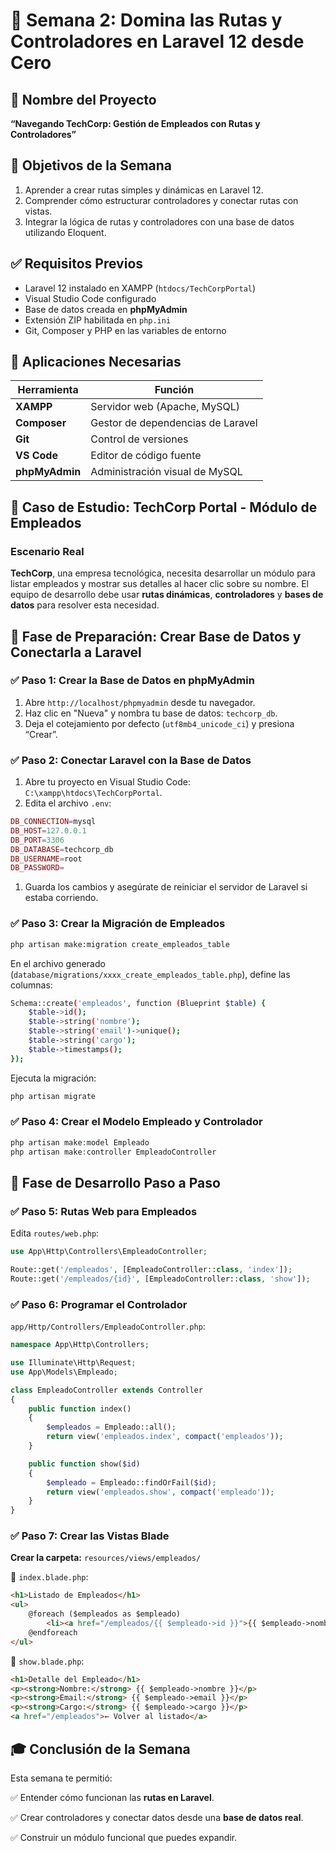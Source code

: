 # 🧭 **Semana 2: Domina las Rutas y Controladores en Laravel 12 desde Cero**

## 🧩 **Nombre del Proyecto**

**“Navegando TechCorp: Gestión de Empleados con Rutas y Controladores”**

## 🎯 **Objetivos de la Semana**

1. Aprender a crear rutas simples y dinámicas en Laravel 12.
2. Comprender cómo estructurar controladores y conectar rutas con vistas.
3. Integrar la lógica de rutas y controladores con una base de datos utilizando Eloquent.

## ✅ **Requisitos Previos**

- Laravel 12 instalado en XAMPP (`htdocs/TechCorpPortal`)
- Visual Studio Code configurado
- Base de datos creada en **phpMyAdmin**
- Extensión ZIP habilitada en `php.ini`
- Git, Composer y PHP en las variables de entorno

## 🧰 **Aplicaciones Necesarias**

| Herramienta    | Función                           |
| -------------- | --------------------------------- |
| **XAMPP**      | Servidor web (Apache, MySQL)      |
| **Composer**   | Gestor de dependencias de Laravel |
| **Git**        | Control de versiones              |
| **VS Code**    | Editor de código fuente           |
| **phpMyAdmin** | Administración visual de MySQL    |

## 🧪 **Caso de Estudio: TechCorp Portal - Módulo de Empleados**

### **Escenario Real**

**TechCorp**, una empresa tecnológica, necesita desarrollar un módulo para listar empleados y mostrar sus detalles al hacer clic sobre su nombre. El equipo de desarrollo debe usar **rutas dinámicas**, **controladores** y **bases de datos** para resolver esta necesidad.



## 🧠 **Fase de Preparación: Crear Base de Datos y Conectarla a Laravel**

### ✅ **Paso 1: Crear la Base de Datos en phpMyAdmin**

1. Abre `http://localhost/phpmyadmin` desde tu navegador.
2. Haz clic en "Nueva" y nombra tu base de datos: `techcorp_db`.
3. Deja el cotejamiento por defecto (`utf8mb4_unicode_ci`) y presiona “Crear”.

### ✅ **Paso 2: Conectar Laravel con la Base de Datos**

1. Abre tu proyecto en Visual Studio Code: `C:\xampp\htdocs\TechCorpPortal`.
2. Edita el archivo `.env`:

```php
DB_CONNECTION=mysql
DB_HOST=127.0.0.1
DB_PORT=3306
DB_DATABASE=techcorp_db
DB_USERNAME=root
DB_PASSWORD=
```

1. Guarda los cambios y asegúrate de reiniciar el servidor de Laravel si estaba corriendo.

### ✅ **Paso 3: Crear la Migración de Empleados**

```bash
php artisan make:migration create_empleados_table
```

En el archivo generado (`database/migrations/xxxx_create_empleados_table.php`), define las columnas:

```bash
Schema::create('empleados', function (Blueprint $table) {
    $table->id();
    $table->string('nombre');
    $table->string('email')->unique();
    $table->string('cargo');
    $table->timestamps();
});
```

Ejecuta la migración:

```bash
php artisan migrate
```

### ✅ **Paso 4: Crear el Modelo Empleado y Controlador**

```php
php artisan make:model Empleado
php artisan make:controller EmpleadoController
```

## 🧩 **Fase de Desarrollo Paso a Paso**

### ✅ **Paso 5: Rutas Web para Empleados**

Edita `routes/web.php`:

```php
use App\Http\Controllers\EmpleadoController;

Route::get('/empleados', [EmpleadoController::class, 'index']);
Route::get('/empleados/{id}', [EmpleadoController::class, 'show']);
```

### ✅ **Paso 6: Programar el Controlador**

`app/Http/Controllers/EmpleadoController.php`:

```php
namespace App\Http\Controllers;

use Illuminate\Http\Request;
use App\Models\Empleado;

class EmpleadoController extends Controller
{
    public function index()
    {
        $empleados = Empleado::all();
        return view('empleados.index', compact('empleados'));
    }

    public function show($id)
    {
        $empleado = Empleado::findOrFail($id);
        return view('empleados.show', compact('empleado'));
    }
}
```



### ✅ **Paso 7: Crear las Vistas Blade**

**Crear la carpeta:** `resources/views/empleados/`

🔸 `index.blade.php`:

```html
<h1>Listado de Empleados</h1>
<ul>
    @foreach ($empleados as $empleado)
        <li><a href="/empleados/{{ $empleado->id }}">{{ $empleado->nombre }}</a> - {{ $empleado->cargo }}</li>
    @endforeach
</ul>
```

🔸 `show.blade.php`:

```html
<h1>Detalle del Empleado</h1>
<p><strong>Nombre:</strong> {{ $empleado->nombre }}</p>
<p><strong>Email:</strong> {{ $empleado->email }}</p>
<p><strong>Cargo:</strong> {{ $empleado->cargo }}</p>
<a href="/empleados">← Volver al listado</a>
```

## 🎓 **Conclusión de la Semana**

Esta semana te permitió: 

✅ Entender cómo funcionan las **rutas en Laravel**.

✅ Crear controladores y conectar datos desde una **base de datos real**.

✅ Construir un módulo funcional que puedes expandir.

